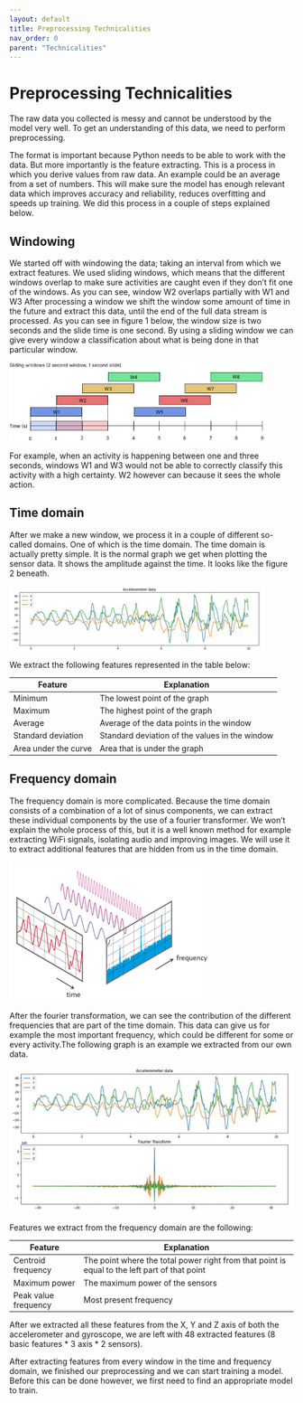 ```yaml
---
layout: default
title: Preprocessing Technicalities
nav_order: 0
parent: "Technicalities"
---
```


# Preprocessing Technicalities

The raw data you collected is messy and cannot be understood by the model very well. To get an understanding of this data, we need to perform preprocessing. 

The format is important because Python needs to be able to work with the data. But more importantly is the feature extracting. This is a process in which you derive values from raw data. An example could be an average from a set of numbers. This will make sure the model has enough relevant data which improves accuracy and reliability, reduces overfitting and speeds up training. We did this process in a couple of steps explained below.

## Windowing
We started off with windowing the data; taking an interval from which we extract features. We used sliding windows, which means that the different windows overlap to make sure activities are caught even if they don’t fit one of the windows. As you can see, window W2 overlaps partially with W1 and W3 After processing a window we shift the window some amount of time in the future and extract this data, until the end of the full data stream is processed. As you can see in figure 1 below, the window size is two seconds and the slide time is one second. By using a sliding window we can give every window a classification about what is being done in that particular window.

![slidingwindow](213728097-447c9aa8-7f32-4483-a1d0-1c0ac664c6db.png)

For example, when an activity is happening between one and three seconds, windows W1 and W3 would not be able to correctly classify this activity with a high certainty. W2 however can because it sees the whole action.

## Time domain
After we make a new window, we process it in a couple of different so-called domains. One of which is the time domain. The time domain is actually pretty simple. It is the normal graph we get when plotting the sensor data. It shows the amplitude against the time. It looks like the figure 2 beneath.

<img width="452" alt="timedomain" src="213728171-aec31fd4-e428-4286-bde8-68172bacf974.png">

We extract the following features represented in the table below:

| Feature              | Explanation                                    |
|----------------------|------------------------------------------------|
| Minimum              | The lowest point of the graph                  |
| Maximum              | The highest point of the graph                 |
| Average              | Average of the data points in the window       |
| Standard deviation   | Standard deviation of the values in the window |
| Area under the curve | Area that is under the graph                   |

## Frequency domain
The frequency domain is more complicated. Because the time domain consists of a combination of a lot of sinus components, we can extract these individual components by the use of a fourier transformer. We won’t explain the whole process of this, but it is a well known method for example extracting WiFi signals, isolating audio and improving images. We will use it to extract additional features that are hidden from us in the time domain.

![time-to-freq](time-to-freq.png)

After the fourier transformation, we can see the contribution of the different frequencies that are part of the time domain. This data can give us for example the most important frequency, which could be different for some or every activity.The following graph is an example we extracted from our own data.

![fourier](fourier.png)

Features we extract from the frequency domain are the following:

| Feature              | Explanation                                                                                   |
|----------------------|-----------------------------------------------------------------------------------------------|
| Centroid frequency   | The point where the total power right from that point is equal to the left part of that point |
| Maximum power        | The maximum power of the sensors                                                              |
| Peak value frequency | Most present frequency                                                                        |

After we extracted all these features from the X, Y and Z axis of both the accelerometer and gyroscope, we are left with 48 extracted features (8 basic features * 3 axis * 2 sensors).

After extracting features from every window in the time and frequency domain, we finished our preprocessing and we can start training a model. Before this can be done however, we first need to find an appropriate model to train.
